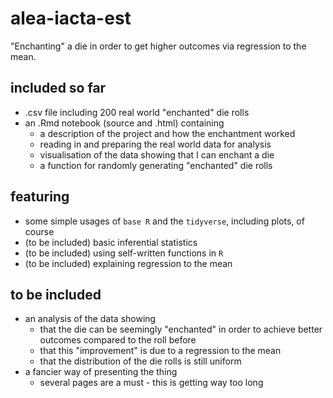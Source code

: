 # alea-iacta-est
"Enchanting" a die in order to get higher outcomes via regression to the mean.

## included so far
* .csv file including 200 real world "enchanted" die rolls
* an .Rmd notebook (source and .html) containing
  * a description of the project and how the enchantment worked
  * reading in and preparing the real world data for analysis
  * visualisation of the data showing that I can enchant a die
  * a function for randomly generating "enchanted" die rolls

## featuring
* some simple usages of `base R` and the `tidyverse`, including plots, of course
* (to be included) basic inferential statistics
* (to be included) using self-written functions in `R`
* (to be included) explaining regression to the mean

## to be included
* an analysis of the data showing
  * that the die can be seemingly "enchanted" in order to achieve better outcomes compared to the roll before
  * that this "improvement" is due to a regression to the mean
  * that the distribution of the die rolls is still uniform
* a fancier way of presenting the thing
  * several pages are a must - this is getting way too long
